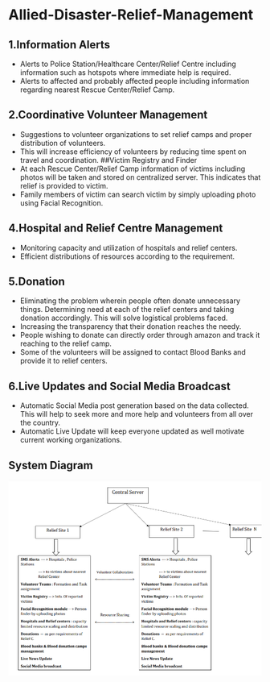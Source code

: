 # Allied-Disaster-Relief-Management

## 1.Information Alerts
*	Alerts to Police Station/Healthcare Center/Relief Centre including information such as hotspots where immediate help is required.
*	Alerts to affected and probably affected people including information regarding nearest Rescue Center/Relief Camp.
## 2.Coordinative Volunteer Management
*	Suggestions to volunteer organizations to set relief camps and proper distribution of volunteers.
*	This will increase efficiency of volunteers by reducing time spent on travel and coordination.
##Victim Registry and Finder
*	At each Rescue Center/Relief Camp information of victims including photos will be taken and stored on centralized server. This indicates that relief is provided to victim.
*	Family members of victim can search victim by simply uploading photo using Facial Recognition.
## 4.Hospital and Relief Centre Management
*	Monitoring capacity and utilization of hospitals and relief centers.
*	Efficient distributions of resources according to the requirement.
## 5.Donation
*	Eliminating the problem wherein people often donate unnecessary things. Determining need at each of the relief centers and taking donation accordingly. This will solve logistical problems faced.
*	Increasing the transparency that their donation reaches the needy. 
*	People wishing to donate can directly order through amazon and track it reaching to the relief camp.
*	Some of the volunteers will be assigned to contact Blood Banks and provide it to relief centers.
## 6.Live Updates and Social Media Broadcast
*	Automatic Social Media post generation based on the data collected. This will help to seek more and more help and volunteers from all over the country.
*	Automatic Live Update will keep everyone updated as well motivate current working organizations.

## System Diagram
![Alt text](System_Diagram_ADRM.PNG "System Diagram")
 
